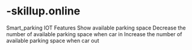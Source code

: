 # -skillup.online
Smart_parking IOT
Features
 Show available parking space
 Decrease the number of available parking space when car in
 Increase the number of available parking space when car out

